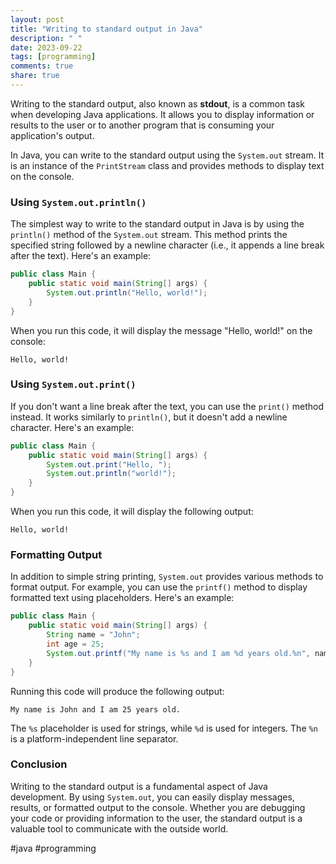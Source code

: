 ```yaml
---
layout: post
title: "Writing to standard output in Java"
description: " "
date: 2023-09-22
tags: [programming]
comments: true
share: true
---
```


Writing to the standard output, also known as **stdout**, is a common task when developing Java applications. It allows you to display information or results to the user or to another program that is consuming your application's output.

In Java, you can write to the standard output using the `System.out` stream. It is an instance of the `PrintStream` class and provides methods to display text on the console.

### Using `System.out.println()`

The simplest way to write to the standard output in Java is by using the `println()` method of the `System.out` stream. This method prints the specified string followed by a newline character (i.e., it appends a line break after the text). Here's an example:

```java
public class Main {
    public static void main(String[] args) {
        System.out.println("Hello, world!");
    }
}
```

When you run this code, it will display the message "Hello, world!" on the console:

```
Hello, world!
```

### Using `System.out.print()`

If you don't want a line break after the text, you can use the `print()` method instead. It works similarly to `println()`, but it doesn't add a newline character. Here's an example:

```java
public class Main {
    public static void main(String[] args) {
        System.out.print("Hello, ");
        System.out.println("world!");
    }
}
```

When you run this code, it will display the following output:

```
Hello, world!
```

### Formatting Output

In addition to simple string printing, `System.out` provides various methods to format output. For example, you can use the `printf()` method to display formatted text using placeholders. Here's an example:

```java
public class Main {
    public static void main(String[] args) {
        String name = "John";
        int age = 25;
        System.out.printf("My name is %s and I am %d years old.%n", name, age);
    }
}
```

Running this code will produce the following output:

```
My name is John and I am 25 years old.
```

The `%s` placeholder is used for strings, while `%d` is used for integers. The `%n` is a platform-independent line separator.

### Conclusion

Writing to the standard output is a fundamental aspect of Java development. By using `System.out`, you can easily display messages, results, or formatted output to the console. Whether you are debugging your code or providing information to the user, the standard output is a valuable tool to communicate with the outside world.

#java #programming